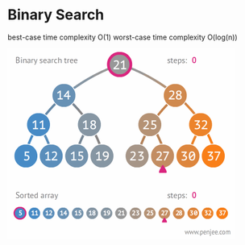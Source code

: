 # Binary Search

best-case time complexity O(1)
worst-case time complexity O(log(n))

![](binary-search.gif)